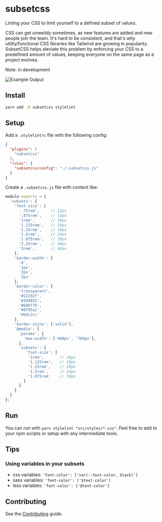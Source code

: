 # subsetcss

Linting your CSS to limit yourself to a defined subset of values.

CSS can get unweildy sometimes, as new features are added and new people join the team. It's hard to be consistent,
and that's why utility/functional CSS libraries like Tailwind are growing in popularity. SubsetCSS helps aleviate this problem by enforcing your CSS to a predefined amount of values, keeping everyone on the same page as a project evolves.

Note: in development

![Example Output](./example.png "Example")

## Install

```sh
yarn add -D subsetcss stylelint
```

## Setup

Add a `.stylelintrc` file with the following config:

```json
{
  "plugins": [
    "subsetcss"
  ],
  "rules": {
    "subsetcss/config": "./.subsetcss.js"
  }
}
```

Create a `.subsetcss.js` file with content like:

```js
module.exports = {
  'subsets': {
    'font-size': [
      '.75rem',     // 12px
      '.875rem',    // 14px
      '1rem',       // 16px
      '1.125rem',   // 18px
      '1.25rem',    // 20px
      '1.5rem',     // 24px
      '1.875rem',   // 30px
      '2.25rem',    // 36px
      '3rem',       // 48px
    ],
    'border-width': [
      '0',
      '1px',
      '2px',
      '3px'
    ],
    'border-color': [
      'transparent',
      '#22292f',
      '#3d4852',
      '#606f7b',
      '#8795a1',
      '#b8c2cc'
    ],
    'border-style': ['solid'],
    '@media': {
      'params': {
        'max-width': ['400px', '768px'],
      },
      'subsets': {
         'font-size': [
          '1rem',       // 16px
          '1.125rem',   // 18px
          '1.25rem',    // 20px
          '1.5rem',     // 24px
          '1.875rem'    // 30px
        ]
      }
    }
  }
};
```

## Run

You can run with `yarn stylelint "src/styles/*.css"`. Feel free to add to your npm scripts
or setup with any intermediate tools.

## Tips

### Using variables in your subsets

- css variables: `'font-color': ['var(--text-color, black)']`
- sass variables: `'font-color': ['$text-color']`
- less variables: `'font-color': ['@text-color']`

## Contributing

See the [Contributing](./CONTRIBUTING.md) guide.
